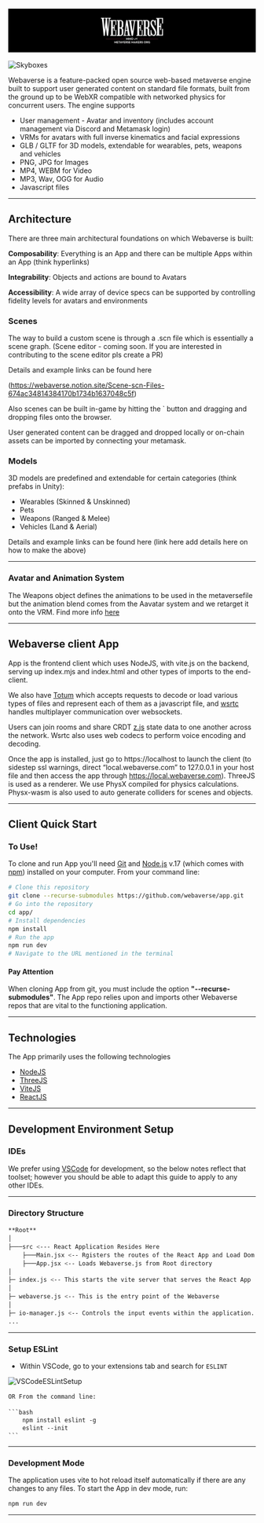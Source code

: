 ![Webaverse Banner](./img/webaverse_banner.jpg)

![Skyboxes](./img/skyboxes.gif)

Webaverse is a feature-packed open source web-based metaverse engine built to support user generated content on standard file formats, built from the ground up to be WebXR compatible with networked physics for concurrent users. The engine supports

* User management - Avatar and inventory (includes account management via Discord and Metamask login)
* VRMs for avatars with full inverse kinematics and facial expressions
* GLB / GLTF for 3D models, extendable for wearables, pets, weapons and vehicles
* PNG, JPG for Images
* MP4, WEBM for Video
* MP3, Wav, OGG for Audio
* Javascript files

---

## Architecture

There are three main architectural foundations on which Webaverse is built:

**Composability**: Everything is an App and there can be multiple Apps within an App (think hyperlinks)

**Integrability**: Objects and actions are bound to Avatars

**Accessibility**: A wide array of device specs can be supported by controlling fidelity levels for avatars and environments

### Scenes

The way to build a custom scene is through a .scn file which is essentially a scene graph. (Scene editor - coming soon. If you are interested in contributing to the scene editor pls create a PR)

Details and example links can be found here

(https://webaverse.notion.site/Scene-scn-Files-674ac34814384170b1734b1637048c5f)
 
Also scenes can be built in-game by hitting the ` button and dragging and dropping files onto the browser.

User generated content can be dragged and dropped locally or on-chain assets can be imported by connecting your metamask.

### Models

3D models are predefined and extendable for certain categories (think prefabs in Unity):

* Wearables (Skinned & Unskinned) 
* Pets
* Weapons (Ranged & Melee)
* Vehicles (Land & Aerial)

Details and example links can be found here (link here add details here on how to make the above)

---

### Avatar and Animation System

The Weapons object defines the animations to be used in the metaversefile but the animation blend comes from the Aavatar system and we retarget it onto the VRM. Find more info [here](./avatars/README.md)

---

## Webaverse client App

App is the frontend client which uses NodeJS, with vite.js on the backend, serving up index.mjs and index.html and other types of imports to the end-client. 

We also have [Totum](https://github.com/webaverse/Totum/) which accepts requests to decode or load various types of files and represent each of them as a javascript file, and [wsrtc](https://github.com/webaverse/wsrtc/) handles multiplayer communication over websockets. 

Users can join rooms and share CRDT [z.js](https://github.com/webaverse/zjs) state data to one another across the network. Wsrtc also uses web codecs to perform voice encoding and decoding. 

Once the app is installed, just go to https://localhost to launch the client (to sidestep ssl warnings, direct “local.webaverse.com” to 127.0.0.1 in your host file and then access the app through https://local.webaverse.com). ThreeJS is used as a renderer. We use PhysX compiled for physics calculations. Physx-wasm is also used to auto generate colliders for scenes and objects.

---

## Client Quick Start

### To Use!

To clone and run App you'll need [Git](https://git-scm.com) and [Node.js](https://nodejs.org/en/download/) v.17 (which comes with [npm](http://npmjs.com)) installed on your computer. From your command line:

```bash
# Clone this repository
git clone --recurse-submodules https://github.com/webaverse/app.git
# Go into the repository
cd app/
# Install dependencies
npm install
# Run the app
npm run dev
# Navigate to the URL mentioned in the terminal

```

#### **Pay Attention**
When cloning App from git, you must include the option **"--recurse-submodules"**. The App repo relies upon and imports other Webaverse repos that are vital to the functioning application.

---

## Technologies

The App primarily uses the following technologies

* [NodeJS](https://nodejs.org/)
* [ThreeJS](https://threejs.org/)
* [ViteJS](https://vitejs.dev/)
* [ReactJS](https://reactjs.org/)

---

## Development Environment Setup

### IDEs

We prefer using [VSCode](https://code.visualstudio.com/download) for development, so the below notes reflect that toolset; however you should be able to adapt this guide to apply to any other IDEs.

---

### Directory Structure

```bash
**Root**
│
├───src <--- React Application Resides Here
	├───Main.jsx <-- Rgisters the routes of the React App and Load Dom
	├───App.jsx <-- Loads Webaverse.js from Root directory
│
├─ index.js <-- This starts the vite server that serves the React App
│
├─ webaverse.js <-- This is the entry point of the Webaverse
│
├─ io-manager.js <-- Controls the input events within the application.
...
```

---

### Setup ESLint

* Within VSCode, go to your extensions tab and search for `ESLINT`

![VSCodeESLintSetup](https://user-images.githubusercontent.com/51108458/144331775-2f5363d9-8d3f-4120-bb22-3308047c5605.png)


	OR From the command line:

	```bash
		npm install eslint -g
		eslint --init
	```

---

### Development Mode

The application uses vite to hot reload itself automatically if there are any changes to any files. To start the App in dev mode, run:

```bash
npm run dev
```

---


